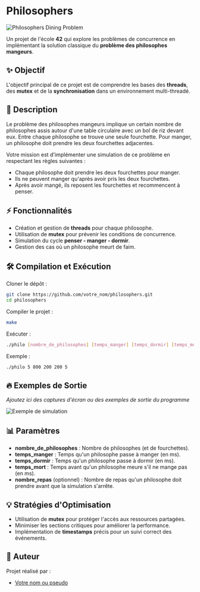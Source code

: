 # Philosophers

![Philosophers Dining Problem](https://upload.wikimedia.org/wikipedia/commons/thumb/7/7b/An_illustration_of_the_dining_philosophers_problem.png/578px-An_illustration_of_the_dining_philosophers_problem.png)

Un projet de l'école **42** qui explore les problèmes de concurrence en implémentant la solution classique du **problème des philosophes mangeurs**.

## ✨ Objectif

L'objectif principal de ce projet est de comprendre les bases des **threads**, des **mutex** et de la **synchronisation** dans un environnement multi-threadé.

## 📝 Description

Le problème des philosophes mangeurs implique un certain nombre de philosophes assis autour d'une table circulaire avec un bol de riz devant eux. Entre chaque philosophe se trouve une seule fourchette. Pour manger, un philosophe doit prendre les deux fourchettes adjacentes.

Votre mission est d'implémenter une simulation de ce problème en respectant les règles suivantes :

- Chaque philosophe doit prendre les deux fourchettes pour manger.
- Ils ne peuvent manger qu'après avoir pris les deux fourchettes.
- Après avoir mangé, ils reposent les fourchettes et recommencent à penser.

## ⚡ Fonctionnalités

- Création et gestion de **threads** pour chaque philosophe.
- Utilisation de **mutex** pour prévenir les conditions de concurrence.
- Simulation du cycle **penser - manger - dormir**.
- Gestion des cas où un philosophe meurt de faim.

## 🛠️ Compilation et Exécution

Cloner le dépôt :

```bash
git clone https://github.com/votre_nom/philosophers.git
cd philosophers
```

Compiler le projet :

```bash
make
```

Exécuter :

```bash
./philo [nombre_de_philosophes] [temps_manger] [temps_dormir] [temps_mort] [optionnel: nombre_repas]
```

Exemple :

```bash
./philo 5 800 200 200 5
```

## 🔥 Exemples de Sortie

_Ajoutez ici des captures d'écran ou des exemples de sortie du programme_

![Exemple de simulation](https://ibb.co/0jFkHHwK)

## 📊 Paramètres

- **nombre_de_philosophes** : Nombre de philosophes (et de fourchettes).
- **temps_manger** : Temps qu'un philosophe passe à manger (en ms).
- **temps_dormir** : Temps qu'un philosophe passe à dormir (en ms).
- **temps_mort** : Temps avant qu'un philosophe meure s'il ne mange pas (en ms).
- **nombre_repas** (optionnel) : Nombre de repas qu'un philosophe doit prendre avant que la simulation s'arrête.

## 💡 Stratégies d'Optimisation

- Utilisation de **mutex** pour protéger l'accès aux ressources partagées.
- Minimiser les sections critiques pour améliorer la performance.
- Implémentation de **timestamps** précis pour un suivi correct des événements.

## 👤 Auteur

Projet réalisé par :

- [Votre nom ou pseudo](https://github.com/Noe-prt)
